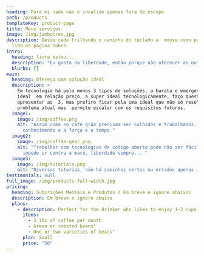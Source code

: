 ```yaml
---
heading: Para mi nada não é invalido apenas fora de escopo
path: /products
templateKey: product-page
title: Meus serviços
image: /img/jumbotron.jpg
description: Desde cedo trilhando o caminho do teclado e  mouse como pode ser
  lido na pagina sobre.
intro:
  heading: livre estou...
  description: "Eu gosto da liberdade, então porque não oferecer ao outros... "
  blurbs: []
main:
  heading: Ofereço uma solução ideal
  description: >
    Em tecnologia há pelo menos 3 tipos de soluções, a barata e emergente, a
    ideal  em relação preço, a super ideal tecnologicamente, faço questão de
    apresentar as  3, mas prefiro ficar pela uma ideal que não só resolve o
    problema atual mas  permite escalar com os requisitos futuros.
  image1:
    image: /img/coffee.png
    alt: "Assim como no café grão precisam ser colhidos e trabalhados. Assim com o
      conhecimento e a força e o tempo "
  image2:
    image: /img/coffee-gear.png
    alt: "Trabalhar com tecnologias de código aberto pode não ser fácil, mas nada
      impede ir contra a maré, liberdade sempre... "
  image3:
    image: /img/tutorials.png
    alt: "Diversos tutorias, não há caminhos certos ou errados apenas ideais... "
testimonials: null
full_image: /img/products-full-width.jpg
pricing:
  heading: Subcrições Mensais e Produtos ( Em breve e ignore abaixo)
  description: Em breve e ignore abaixo
  plans:
    - description: Perfect for the drinker who likes to enjoy 1-2 cups per day.
      items:
        - 3 lbs of coffee per month
        - Green or roasted beans"
        - One or two varieties of beans"
      plan: Small
      price: "50"
---
```

